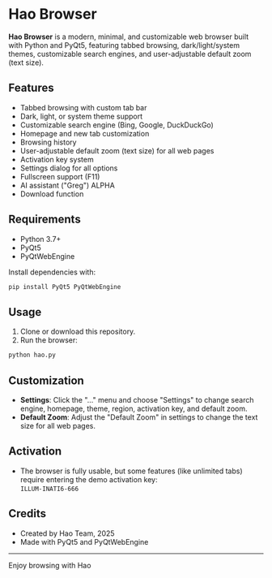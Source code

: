 # Hao Browser

**Hao Browser** is a modern, minimal, and customizable web browser built with Python and PyQt5, featuring tabbed browsing, dark/light/system themes, customizable search engines, and user-adjustable default zoom (text size).

## Features

- Tabbed browsing with custom tab bar
- Dark, light, or system theme support
- Customizable search engine (Bing, Google, DuckDuckGo)
- Homepage and new tab customization
- Browsing history
- User-adjustable default zoom (text size) for all web pages
- Activation key system
- Settings dialog for all options
- Fullscreen support (F11)
- AI assistant ("Greg") ALPHA
- Download function

## Requirements

- Python 3.7+
- PyQt5
- PyQtWebEngine

Install dependencies with:

```sh
pip install PyQt5 PyQtWebEngine
```

## Usage

1. Clone or download this repository.
2. Run the browser:

```sh
python hao.py
```

## Customization

- **Settings**: Click the "…" menu and choose "Settings" to change search engine, homepage, theme, region, activation key, and default zoom.
- **Default Zoom**: Adjust the "Default Zoom" in settings to change the text size for all web pages.

## Activation

- The browser is fully usable, but some features (like unlimited tabs) require entering the demo activation key:  
  `ILLUM-INATI6-666`

## Credits

- Created by Hao Team, 2025
- Made with PyQt5 and PyQtWebEngine

---

Enjoy browsing with Hao
